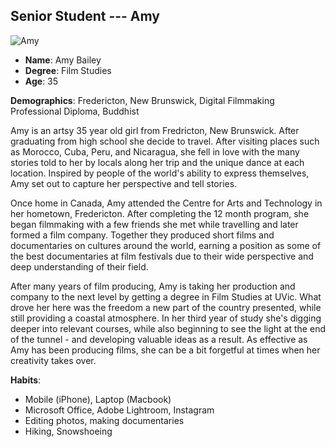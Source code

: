 ## Senior Student --- Amy

![Amy](https://static.pexels.com/photos/7529/pexels-photo.jpeg)

* **Name**: Amy Bailey
* **Degree**: Film Studies
* **Age**: 35

**Demographics**: Fredericton, New Brunswick, Digital Filmmaking Professional Diploma, Buddhist

Amy is an artsy 35 year old girl from Fredricton, New Brunswick. After graduating from high school she decide to travel. After visiting places such as Morocco, Cuba, Peru, and Nicaragua, she fell in love with the many stories told to her by locals along her trip and the unique dance at each location. Inspired by people of the world's ability to express themselves, Amy set out to capture her perspective and tell stories.  

Once home in Canada, Amy attended the Centre for Arts and Technology in her hometown, Fredericton. After completing the 12 month program, she began filmmaking with a few friends she met while travelling and later formed a film company. Together they produced short films  and documentaries on cultures around the world, earning a position as some of the best documentaries at film festivals due to their wide perspective and deep understanding of their field.

After many years of film producing, Amy is taking her production and company to the next level by getting a degree in Film Studies at UVic. What drove her here was the freedom a new part of the country presented, while still providing a coastal atmosphere. In her third year of study she's digging deeper into relevant courses, while also beginning to see the light at the end of the tunnel - and developing valuable ideas as a result. As effective as Amy has been producing films, she can be a bit forgetful at times when her creativity takes over. 

**Habits**:

* Mobile (iPhone), Laptop (Macbook)
* Microsoft Office, Adobe Lightroom, Instagram 
* Editing photos, making documentaries
* Hiking, Snowshoeing



